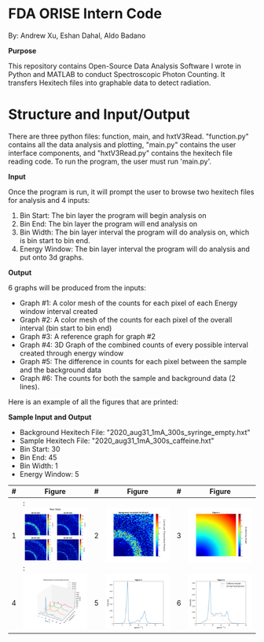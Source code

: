 # FDA ORISE Intern Code
By: Andrew Xu, Eshan Dahal, Aldo Badano

**Purpose**

This repository contains Open-Source Data Analysis Software I wrote in Python and MATLAB to conduct Spectroscopic Photon Counting. It transfers Hexitech files into graphable data to detect radiation.

# Structure and Input/Output

There are three python files: function, main, and hxtV3Read. "function.py" contains all the data analysis and plotting, "main.py" contains the user interface components, and "hxtV3Read.py" contains the hexitech file reading code. To run the program, the user must run 'main.py'.

**Input**

Once the program is run, it will prompt the user to browse two hexitech files for analysis and 4 inputs:
1. Bin Start: The bin layer the program will begin analysis on
2. Bin End: The bin layer the program will end analysis on
3. Bin Width: The bin layer interval the program will do analysis on, which is bin start to bin end.
4. Energy Window: The bin layer interval the program will do analysis and put onto 3d graphs.

**Output**

6 graphs will be produced from the inputs:
- Graph #1: A color mesh of the counts for each pixel of each Energy window interval created
- Graph #2: A color mesh of the counts for each pixel of the overall interval (bin start to bin end)
- Graph #3: A reference graph for graph #2
- Graph #4: 3D Graph of the combined counts of every possible interval created through energy window
- Graph #5: The difference in counts for each pixel between the sample and the background data
- Graph #6: The counts for both the sample and background data (2 lines).

Here is an example of all the figures that are printed:


**Sample Input and Output**

- Background Hexitech File: "2020_aug31_1mA_300s_syringe_empty.hxt"
- Sample Hexitech File: "2020_aug31_1mA_300s_caffeine.hxt"
- Bin Start: 30
- Bin End: 45
- Bin Width: 1
- Energy Window: 5

  
| # | Figure | # | Figure | # | Figure |
| ------------- | ------------- | ------------- | ------------- | ------------- | ------------- |
| 1  |: <img src="Figures/Figure_1.png" alt="1" style="width:250px;"/>  :| 2  | <img src="Figures/Figure_2.png" alt="2" style="width:250px;"/>  | 3  | <img src="Figures/Figure_3.png" alt="3" style="width:300px;"/>  |
| 4  | <img src="Figures/Figure_4.png" alt="4" style="width:300px;"/>  | 5  | <img src="Figures/Figure_5.png" alt="5" style="width:300px;"/>  | 6  | <img src="Figures/Figure_6.png" alt="6" style="width:300px;"/>  |
